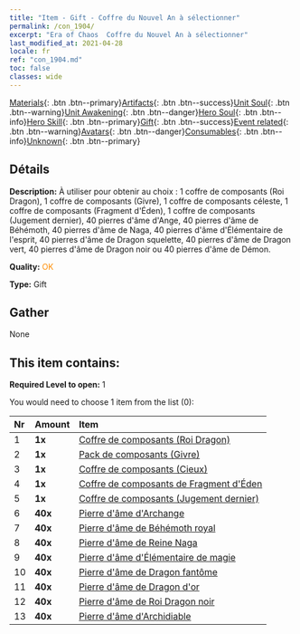 ```yaml
---
title: "Item - Gift - Coffre du Nouvel An à sélectionner"
permalink: /con_1904/
excerpt: "Era of Chaos  Coffre du Nouvel An à sélectionner"
last_modified_at: 2021-04-28
locale: fr
ref: "con_1904.md"
toc: false
classes: wide
---
```

 [Materials](/ItemsFR/){: .btn .btn--primary}[Artifacts](/ItemsFR/Artifacts/){: .btn .btn--success}[Unit Soul](/ItemsFR/UnitSoul/){: .btn .btn--warning}[Unit Awakening](/ItemsFR/UnitAwakening/){: .btn .btn--danger}[Hero Soul](/ItemsFR/HeroSoul/){: .btn .btn--info}[Hero Skill](/ItemsFR/HeroSkill/){: .btn .btn--primary}[Gift](/ItemsFR/Gift/){: .btn .btn--success}[Event related](/ItemsFR/Events/){: .btn .btn--warning}[Avatars](/ItemsFR/Avatars/){: .btn .btn--danger}[Consumables](/ItemsFR/Consumables/){: .btn .btn--info}[Unknown](/ItemsFR/Unknown/){: .btn .btn--primary}

## Détails
 **Description:** À utiliser pour obtenir au choix : 1 coffre de composants (Roi Dragon), 1 coffre de composants (Givre), 1 coffre de composants céleste, 1 coffre de composants (Fragment d'Éden), 1 coffre de composants (Jugement dernier), 40 pierres d'âme d'Ange, 40 pierres d'âme de Béhémoth, 40 pierres d'âme de Naga, 40 pierres d'âme d'Élémentaire de l'esprit, 40 pierres d'âme de Dragon squelette, 40 pierres d'âme de Dragon vert, 40 pierres d'âme de Dragon noir ou 40 pierres d'âme de Démon.

 **Quality:** <span style="color: #FF8C00">OK</span>

 **Type:** Gift

## Gather

  None

## This item contains:

 **Required Level to open:** 1

 You would need to choose 1 item from the list (0):

  | Nr | Amount |     Item    |
  |:---|:-------|:------------|
  | 1 |  **1x** | [Coffre de composants (Roi Dragon)](/ItemsFR/con_1348/) |  | 
  | 2 |  **1x** | [Pack de composants (Givre)](/ItemsFR/con_1352/) |  | 
  | 3 |  **1x** | [Coffre de composants (Cieux)](/ItemsFR/con_1354/) |  | 
  | 4 |  **1x** | [Coffre de composants de Fragment d'Éden](/ItemsFR/con_1864/) |  | 
  | 5 |  **1x** | [Coffre de composants (Jugement dernier)](/ItemsFR/con_1360/) |  | 
  | 6 |  **40x** | [Pierre d'âme d'Archange](/ItemsFR/unt_288/) |  | 
  | 7 |  **40x** | [Pierre d'âme de Béhémoth royal](/ItemsFR/unt_311/) |  | 
  | 8 |  **40x** | [Pierre d'âme de Reine Naga](/ItemsFR/unt_325/) |  | 
  | 9 |  **40x** | [Pierre d'âme d'Élémentaire de magie](/ItemsFR/unt_347/) |  | 
  | 10 |  **40x** | [Pierre d'âme de Dragon fantôme](/ItemsFR/unt_303/) |  | 
  | 11 |  **40x** | [Pierre d'âme de Dragon d'or](/ItemsFR/unt_295/) |  | 
  | 12 |  **40x** | [Pierre d'âme de Roi Dragon noir](/ItemsFR/unt_334/) |  | 
  | 13 |  **40x** | [Pierre d'âme d'Archidiable](/ItemsFR/unt_318/) |  | 
